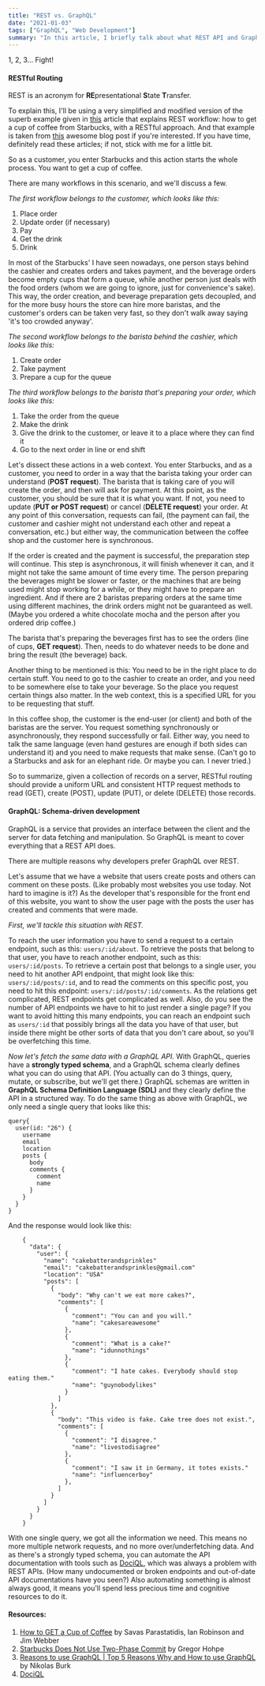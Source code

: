 ```yaml
---
title: "REST vs. GraphQL"
date: "2021-01-03"
tags: ["GraphQL", "Web Development"]
summary: "In this article, I briefly talk about what REST API and GraphQL API are and make a comparison using a very simple example."
---
```


1, 2, 3... Fight!

#### RESTful Routing

REST is an acronym for **RE**presentational **S**tate **T**ransfer.

To explain this, I'll be using a very simplified and modified version of the superb example given in [this](https://www.infoq.com/articles/webber-rest-workflow/) article that explains REST workflow: how to get a cup of coffee from Starbucks, with a RESTful approach. And that example is taken from [this](https://www.enterpriseintegrationpatterns.com/ramblings/18_starbucks.html) awesome blog post if you're interested. If you have time, definitely read these articles; if not, stick with me for a little bit.

So as a customer, you enter Starbucks and this action starts the whole process. You want to get a cup of coffee.

There are many workflows in this scenario, and we'll discuss a few.

_The first workflow belongs to the customer, which looks like this:_

1. Place order
2. Update order (if necessary)
3. Pay
4. Get the drink
5. Drink

In most of the Starbucks' I have seen nowadays, one person stays behind the cashier and creates orders and takes payment, and the beverage orders become empty cups that form a queue, while another person just deals with the food orders (whom we are going to ignore, just for convenience's sake). This way, the order creation, and beverage preparation gets decoupled, and for the more busy hours the store can hire more baristas, and the customer's orders can be taken very fast, so they don't walk away saying 'it's too crowded anyway'.

_The second workflow belongs to the barista behind the cashier, which looks like this:_

1. Create order
2. Take payment
3. Prepare a cup for the queue

_The third workflow belongs to the barista that's preparing your order, which looks like this:_

1. Take the order from the queue
2. Make the drink
3. Give the drink to the customer, or leave it to a place where they can find it
4. Go to the next order in line or end shift

Let's dissect these actions in a web context. You enter Starbucks, and as a customer, you need to order in a way that the barista taking your order can understand (**POST request**). The barista that is taking care of you will create the order, and then will ask for payment. At this point, as the customer, you should be sure that it is what you want. If not, you need to update (**PUT or POST request**) or cancel (**DELETE request**) your order. At any point of this conversation, requests can fail, (the payment can fail, the customer and cashier might not understand each other and repeat a conversation, etc.) but either way, the communication between the coffee shop and the customer here is synchronous.

If the order is created and the payment is successful, the preparation step will continue. This step is asynchronous, it will finish whenever it can, and it might not take the same amount of time every time. The person preparing the beverages might be slower or faster, or the machines that are being used might stop working for a while, or they might have to prepare an ingredient. And if there are 2 baristas preparing orders at the same time using different machines, the drink orders might not be guaranteed as well. (Maybe you ordered a white chocolate mocha and the person after you ordered drip coffee.)

The barista that's preparing the beverages first has to see the orders (line of cups, **GET request**). Then, needs to do whatever needs to be done and bring the result (the beverage) back.

Another thing to be mentioned is this: You need to be in the right place to do certain stuff. You need to go to the cashier to create an order, and you need to be somewhere else to take your beverage. So the place you request certain things also matter. In the web context, this is a specified URL for you to be requesting that stuff.

In this coffee shop, the customer is the end-user (or client) and both of the baristas are the server. You request something synchronously or asynchronously, they respond successfully or fail. Either way, you need to talk the same language (even hand gestures are enough if both sides can understand it) and you need to make requests that make sense. (Can't go to a Starbucks and ask for an elephant ride. Or maybe you can. I never tried.)

So to summarize, given a collection of records on a server, RESTful routing should provide a uniform URL and consistent HTTP request methods to read (GET), create (POST), update (PUT), or delete (DELETE) those records.

#### GraphQL: Schema-driven development

GraphQL is a service that provides an interface between the client and the server for data fetching and manipulation. So GraphQL is meant to cover everything that a REST API does.

There are multiple reasons why developers prefer GraphQL over REST.

Let's assume that we have a website that users create posts and others can comment on these posts. (Like probably most websites you use today. Not hard to imagine is it?) As the developer that's responsible for the front end of this website, you want to show the user page with the posts the user has created and comments that were made.

_First, we'll tackle this situation with REST._

To reach the user information you have to send a request to a certain endpoint, such as this: `users/:id/about`. To retrieve the posts that belong to that user, you have to reach another endpoint, such as this: `users/:id/posts`. To retrieve a certain post that belongs to a single user, you need to hit another API endpoint, that might look like this: `users/:id/posts/:id`, and to read the comments on this specific post, you need to hit this endpoint: `users/:id/posts/:id/comments`. As the relations get complicated, REST endpoints get complicated as well. Also, do you see the number of API endpoints we have to hit to just render a single page? If you want to avoid hitting this many endpoints, you can reach an endpoint such as `users/:id` that possibly brings all the data you have of that user, but inside there might be other sorts of data that you don't care about, so you'll be overfetching this time.

_Now let's fetch the same data with a GraphQL API._ With GraphQL, queries have a **strongly typed schema**, and a GraphQL schema clearly defines what you can do using that API. (You actually can do 3 things, query, mutate, or subscribe, but we'll get there.) GraphQL schemas are written in **GraphQL Schema Definition Language (SDL)** and they clearly define the API in a structured way. To do the same thing as above with GraphQL, we only need a single query that looks like this:

```
query{
  user(id: "26") {
    username
    email
    location
    posts {
      body
      comments {
        comment
        name
      }
    }
  }
}
```

And the response would look like this:

```
    {
      "data": {
        "user": {
          "name": "cakebatterandsprinkles"
          "email": "cakebatterandsprinkles@gmail.com"
          "location": "USA"
          "posts": [
            {
              "body": "Why can't we eat more cakes?",
              "comments": [
                {
                  "comment": "You can and you will."
                  "name": "cakesareawesome"
                },
                {
                  "comment": "What is a cake?"
                  "name": "idunnothings"
                },
                {
                  "comment": "I hate cakes. Everybody should stop eating them."
                  "name": "guynobodylikes"
                }
              ]
            },
            {
              "body": "This video is fake. Cake tree does not exist.",
              "comments": [
                {
                  "comment": "I disagree."
                  "name": "livestodisagree"
                },
                {
                  "comment": "I saw it in Germany, it totes exists."
                  "name": "influencerboy"
                },
              ]
            }
          ]
        }
      }
    }
```

With one single query, we got all the information we need. This means no more multiple network requests, and no more over/underfetching data. And as there's a strongly typed schema, you can automate the API documentation with tools such as [DociQL](https://github.com/wayfair/dociql), which was always a problem with REST APIs. (How many undocumented or broken endpoints and out-of-date API documentations have you seen?) Also automating something is almost always good, it means you'll spend less precious time and cognitive resources to do it.

#### Resources:

1. [How to GET a Cup of Coffee](https://www.infoq.com/articles/webber-rest-workflow/) by Savas Parastatidis, Ian Robinson and Jim Webber
2. [Starbucks Does Not Use Two-Phase Commit](https://www.enterpriseintegrationpatterns.com/ramblings/18_starbucks.html) by Gregor Hohpe
3. [Reasons to use GraphQL | Top 5 Reasons Why and How to use GraphQL](https://www.prisma.io/blog/top-5-reasons-to-use-graphql-b60cfa683511) by Nikolas Burk
4. [DociQL](https://github.com/wayfair/dociql)
